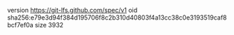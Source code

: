 version https://git-lfs.github.com/spec/v1
oid sha256:e79e3d94f384d195706f8c2b310d40803f4a13cc38c0e3193519caf8bcf7ef0a
size 3932
